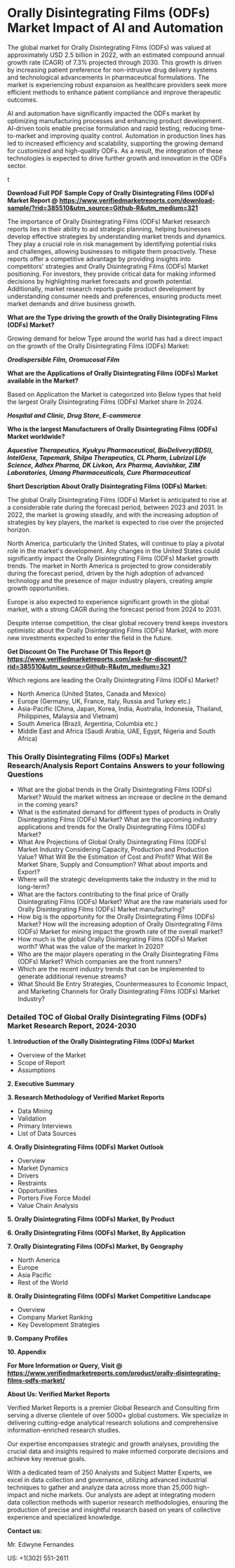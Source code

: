 <meta name="title" content="Global Orally Disintegrating Films (ODFs) Market Impact of AI and Automation"><meta name="description" content="The global market for Orally Disintegrating Films (ODFs) was valued at approximately USD 2.5 billion in 2022, with an estimated compound annual growth rate (CAGR) of 7"><meta name="title" content="Orally Disintegrating Films (ODFs) Market Size, Share, Scope, Trends, Growth, Opportunities, Analysis, Forecast"><h1>Orally Disintegrating Films (ODFs) Market Impact of AI and Automation</h1><p>The global market for Orally Disintegrating Films (ODFs) was valued at approximately USD 2.5 billion in 2022, with an estimated compound annual growth rate (CAGR) of 7.3% projected through 2030. This growth is driven by increasing patient preference for non-intrusive drug delivery systems and technological advancements in pharmaceutical formulations. The market is experiencing robust expansion as healthcare providers seek more efficient methods to enhance patient compliance and improve therapeutic outcomes.</p><p>AI and automation have significantly impacted the ODFs market by optimizing manufacturing processes and enhancing product development. AI-driven tools enable precise formulation and rapid testing, reducing time-to-market and improving quality control. Automation in production lines has led to increased efficiency and scalability, supporting the growing demand for customized and high-quality ODFs. As a result, the integration of these technologies is expected to drive further growth and innovation in the ODFs sector.</p>t</p><p id="" class=""><strong>Download Full PDF Sample Copy of Orally Disintegrating Films (ODFs) Market Report @ <a href="https://www.verifiedmarketreports.com/download-sample/?rid=385510&utm_source=Github-R&utm_medium=321" target="_blank">https://www.verifiedmarketreports.com/download-sample/?rid=385510&utm_source=Github-R&utm_medium=321</a></strong></p><p>The importance of&nbsp;Orally Disintegrating Films (ODFs) Market research reports lies in their ability to aid strategic planning, helping businesses develop effective strategies by understanding market trends and dynamics. They play a crucial role in risk management by identifying potential risks and challenges, allowing businesses to mitigate them proactively. These reports offer a competitive advantage by providing insights into competitors' strategies and Orally Disintegrating Films (ODFs) Market positioning. For investors, they provide critical data for making informed decisions by highlighting market forecasts and growth potential. Additionally, market research reports guide product development by understanding consumer needs and preferences, ensuring products meet market demands and drive business growth.</p><p><strong>What are the&nbsp;Type driving the growth of the Orally Disintegrating Films (ODFs) Market?</strong></p><p id="" class="">Growing demand for below Type around the world has had a direct impact on the growth of the Orally Disintegrating Films (ODFs) Market:</p><em><strong>Orodispersible Film, Oromucosal Film</strong></em></p><strong>What are the&nbsp;Applications&nbsp;of Orally Disintegrating Films (ODFs) Market available in the Market?</strong></p><p id="" class="">Based on Application the Market is categorized into Below types that held the largest Orally Disintegrating Films (ODFs) Market share In 2024.</p><em><strong>Hospital and Clinic, Drug Store, E-commerce</strong></em></p><strong>Who is the largest Manufacturers of Orally Disintegrating Films (ODFs) Market worldwide?</strong></p><p><em><strong>Aquestive Therapeutics, Kyukyu Pharmaceutical, BioDelivery(BDSI), IntelGenx, Tapemark, Shilpa Therapeutics, CL Pharm, Lubrizol Life Science, Adhex Pharma, DK Livkon, Arx Pharma, Aavishkar, ZIM Laboratories, Umang Pharmaceuticals, Cure Pharmaceutical</strong></em></p><p id="" class=""><strong>Short Description About Orally Disintegrating Films (ODFs) Market:</strong></p><p>The global Orally Disintegrating Films (ODFs) Market is anticipated to rise at a considerable rate during the forecast period, between 2023 and 2031. In 2022, the market is growing steadily, and with the increasing adoption of strategies by key players, the market is expected to rise over the projected horizon.</p><p>North America, particularly the United States, will continue to play a pivotal role in the market's development. Any changes in the United States could significantly impact the Orally Disintegrating Films (ODFs) Market growth trends. The market in North America is projected to grow considerably during the forecast period, driven by the high adoption of advanced technology and the presence of major industry players, creating ample growth opportunities.</p><p>Europe is also expected to experience significant growth in the global market, with a strong CAGR during the forecast period from 2024 to 2031.</p><p>Despite intense competition, the clear global recovery trend keeps investors optimistic about the Orally Disintegrating Films (ODFs) Market, with more new investments expected to enter the field in the future.</p><p id="" class=""><strong>Get Discount On The Purchase Of This Report @ <a href="https://www.verifiedmarketreports.com/ask-for-discount/?rid=385510&utm_source=Github-R&utm_medium=321" target="_blank">https://www.verifiedmarketreports.com/ask-for-discount/?rid=385510&utm_source=Github-R&utm_medium=321</a></strong></p>Which regions are leading the Orally Disintegrating Films (ODFs) Market?</p><ul><li>North America (United States, Canada and Mexico)</li><li>Europe (Germany, UK, France, Italy, Russia and Turkey etc.)</li><li>Asia-Pacific (China, Japan, Korea, India, Australia, Indonesia, Thailand, Philippines, Malaysia and Vietnam)</li><li>South America (Brazil, Argentina, Columbia etc.)</li><li>Middle East and Africa (Saudi Arabia, UAE, Egypt, Nigeria and South Africa)</li></ul><h3 id="" class="">This Orally Disintegrating Films (ODFs) Market Research/Analysis Report Contains Answers to your following Questions</h3><ul><li>What are the global trends in the Orally Disintegrating Films (ODFs) Market? Would the market witness an increase or decline in the demand in the coming years?</li><li>What is the estimated demand for different types of products in Orally Disintegrating Films (ODFs) Market? What are the upcoming industry applications and trends for the Orally Disintegrating Films (ODFs) Market?</li><li>What Are Projections of Global Orally Disintegrating Films (ODFs) Market Industry Considering Capacity, Production and Production Value? What Will Be the Estimation of Cost and Profit? What Will Be Market Share, Supply and Consumption? What about imports and Export?</li><li>Where will the strategic developments take the industry in the mid to long-term?</li><li>What are the factors contributing to the final price of Orally Disintegrating Films (ODFs) Market? What are the raw materials used for Orally Disintegrating Films (ODFs) Market manufacturing?</li><li>How big is the opportunity for the Orally Disintegrating Films (ODFs) Market? How will the increasing adoption of Orally Disintegrating Films (ODFs) Market for mining impact the growth rate of the overall market?</li><li>How much is the global Orally Disintegrating Films (ODFs) Market worth? What was the value of the market In 2020?</li><li>Who are the major players operating in the Orally Disintegrating Films (ODFs) Market? Which companies are the front runners?</li><li>Which are the recent industry trends that can be implemented to generate additional revenue streams?</li><li>What Should Be Entry Strategies, Countermeasures to Economic Impact, and Marketing Channels for Orally Disintegrating Films (ODFs) Market Industry?</li></ul><h3 id="" class="">Detailed TOC of Global Orally Disintegrating Films (ODFs) Market Research Report, 2024-2030</h3><p id="" class=""><strong>1. Introduction of the Orally Disintegrating Films (ODFs) Market</strong></p><ul><li>Overview of the Market</li><li>Scope of Report</li><li>Assumptions</li></ul><p id="" class=""><strong>2. Executive Summary</strong></p><p id="" class=""><strong>3. Research Methodology of Verified Market Reports</strong></p><ul><li>Data Mining</li><li>Validation</li><li>Primary Interviews</li><li>List of Data Sources</li></ul><p id="" class=""><strong>4. Orally Disintegrating Films (ODFs) Market Outlook</strong></p><ul><li>Overview</li><li>Market Dynamics</li><li>Drivers</li><li>Restraints</li><li>Opportunities</li><li>Porters Five Force Model</li><li>Value Chain Analysis</li></ul><p id="" class=""><strong>5. Orally Disintegrating Films (ODFs) Market, By Product</strong></p><p id="" class=""><strong>6. Orally Disintegrating Films (ODFs) Market, By Application</strong></p><p id="" class=""><strong>7. Orally Disintegrating Films (ODFs) Market, By Geography</strong></p><ul><li>North America</li><li>Europe</li><li>Asia Pacific</li><li>Rest of the World</li></ul><p id="" class=""><strong>8. Orally Disintegrating Films (ODFs) Market Competitive Landscape</strong></p><ul><li>Overview</li><li>Company Market Ranking</li><li>Key Development Strategies</li></ul><p id="" class=""><strong>9. Company Profiles</strong></p><p id="" class=""><strong>10. Appendix</strong></p><p id="" class=""><strong>For More Information or Query, Visit @ <a href="https://www.verifiedmarketreports.com/product/orally-disintegrating-films-odfs-market/" target="_blank">https://www.verifiedmarketreports.com/product/orally-disintegrating-films-odfs-market/</a></strong></p><p id="" class=""><strong>About Us: Verified Market Reports</strong></p><p id="" class="">Verified Market Reports is a premier Global Research and Consulting firm serving a diverse clientele of over 5000+ global customers. We specialize in delivering cutting-edge analytical research solutions and comprehensive information-enriched research studies.</p><p id="" class="">Our expertise encompasses strategic and growth analyses, providing the crucial data and insights required to make informed corporate decisions and achieve key revenue goals.</p><p id="" class="">With a dedicated team of 250 Analysts and Subject Matter Experts, we excel in data collection and governance, utilizing advanced industrial techniques to gather and analyze data across more than 25,000 high-impact and niche markets. Our analysts are adept at integrating modern data collection methods with superior research methodologies, ensuring the production of precise and insightful research based on years of collective experience and specialized knowledge.</p><p id="" class=""><strong>Contact us:</strong></p><p id="" class="">Mr. Edwyne Fernandes</p><p id="" class="">US: +1(302) 551-2611</p>